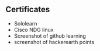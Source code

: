## Certificates
* Sololearn
* Cisco NDG linux
* Screenshot of github learning
* screenshot of hackerearth points